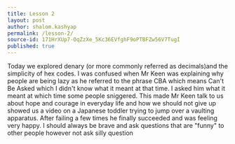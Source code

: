 ```yaml
---
title: Lesson 2
layout: post
author: shalom.kashyap
permalink: /lesson-2/
source-id: 171HrXUp7-OqZzXe_5Kc36EVfghF9oPTBFZw56V7TugI
published: true
---
```

Today we explored denary (or more commonly referred as decimals)and the simplicity of hex codes. I was confused when Mr Keen was explaining why people are being lazy as he referred to the phrase CBA which means Can't Be Asked which I didn't know what it meant at that time. I asked him what it meant at which time some people sniggered. This made Mr Keen  talk to us about hope and courage in everyday life and how we should not give up  showed us a video on a Japanese toddler trying to jump over a vaulting apparatus. After failing a few times he finally succeeded and was feeling very happy. I should always be brave and ask questions that are "funny" to other people however not ask silly question

